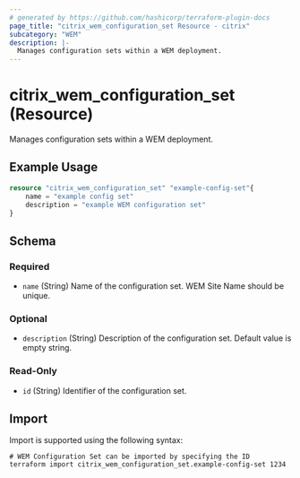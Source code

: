 ```yaml
---
# generated by https://github.com/hashicorp/terraform-plugin-docs
page_title: "citrix_wem_configuration_set Resource - citrix"
subcategory: "WEM"
description: |-
  Manages configuration sets within a WEM deployment.
---
```


# citrix_wem_configuration_set (Resource)

Manages configuration sets within a WEM deployment.

## Example Usage

```terraform
resource "citrix_wem_configuration_set" "example-config-set"{
    name = "example config set"
    description = "example WEM configuration set"
}
```

<!-- schema generated by tfplugindocs -->
## Schema

### Required

- `name` (String) Name of the configuration set. WEM Site Name should be unique.

### Optional

- `description` (String) Description of the configuration set. Default value is empty string.

### Read-Only

- `id` (String) Identifier of the configuration set.

## Import

Import is supported using the following syntax:

```shell
# WEM Configuration Set can be imported by specifying the ID
terraform import citrix_wem_configuration_set.example-config-set 1234
```